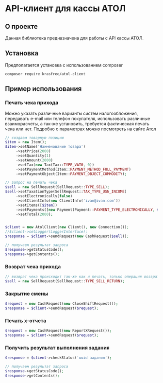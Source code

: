# API-клиент для кассы АТОЛ 

## О проекте
Данная библиотека предназначена для работы с API кассы АТОЛ.

## Установка
Предполагается установка с использованием composer
```
composer require krasfree/atol-client
```

## Пример использования
### Печать чека прихода
Можно указать различные варианты систем налогообложения, передавать e-mail или телефон покупателя, использовать различные взаиморасчеты, а так-же установить, требуется фактическая печать чека или нет. 
Подробно о параметрах можно посмотреть на сайте [Атол](https://integration.atol.ru/api/#web-server)
```php
// создаем товарную позицию 
$item = new Item();
$item->setName('Наименование товара')
     ->setPrice(2000)
     ->setQuantity(1)
     ->setAmount(2000)
     ->setTax(new Tax(Tax::TYPE_VAT0, 0))
     ->setPaymentMethod(Item::PAYMENT_METHOD_FULL_PAYMENT)
     ->setPaymentObject(Item::PAYMENT_OBJECT_COMMODITY);

// запрос на печать чека
$sell = new SellRequest(SellRequest::TYPE_SELL);
$sell->setTaxationType(SellRequest::TAX_TYPE_USN_INCOME)
     ->setElectronically(false)
     ->setClientInfo(new ClientInfo('ivan@ivan.com'))
     ->setItems([$item])
     ->setPayments([new Payment(Payment::PAYMENT_TYPE_ELECTRONICALLY, $order->total)])
     ->setTotal(2000);


$client = new AtolClient(new Client(), new Connection());
//$client->setLogger(LoggerInterface);
$response = $client->sendRequest(new CashRequest($sell));

// получаем результат запроса
$response->getStatusCode();
$response->getContents();
```
### Возврат чека прихода
```php
// возврат чека происходит так-же как и печать, только операция возврат
$sell = new SellRequest(SellRequest::TYPE_SELL_RETURN);
```

### Закрытие смены
```php
$request = new CashRequest(new CloseShiftRequest());
$response = $client->sendRequest($request);
```

### Печать x-отчета
```php
$request = new CashRequest(new ReportXRequest());
$response = $client->sendRequest($request);
```
### Получить результат выполнения задания
```php
$response = $client->checkStatus('uuid задания');

// получаем результат запроса
$response->getStatusCode();
$response->getContents();
```

